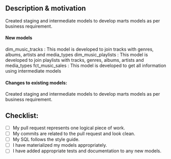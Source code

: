 ## Description & motivation

Created staging and intermediate models to develop marts models as per business requirement.

#### New models

dim_music_tracks : This model is developed to join tracks with genres, albums, artists and media_types 
dim_music_playlists : This model is developed to join playlists with tracks, genres, albums, artists and media_types 
fct_music_sales : This model is developed to get all information using intermediate models 

#### Changes to existing models:

Created staging and intermediate models to develop marts models as per business requirement.

## Checklist:

- [ ] My pull request represents one logical piece of work.
- [ ] My commits are related to the pull request and look clean.
- [ ] My SQL follows the style guide.
- [ ] I have materialized my models appropriately.
- [ ] I have added appropriate tests and documentation to any new models.